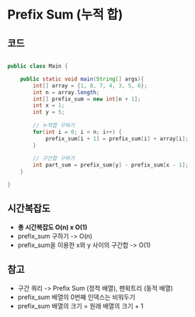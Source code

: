 # Prefix Sum (누적 합)  

## 코드

```java

public class Main {

    public static void main(String[] args){
        int[] array = {1, 8, 7, 4, 3, 5, 6};
        int n = array.length;
        int[] prefix_sum = new int[n + 1];
        int x = 1;
        int y = 5;
        
        // 누적합 구하기
        for(int i = 0; i < n; i++) {
            prefix_sum[i + 1] = prefix_sum[i] + array[i];
        }
        
        // 구간합 구하기
        int part_sum = prefix_sum[y] - prefix_sum[x - 1];
    }

}

```

## 시간복잡도

* **총 시간복잡도 O(n) x O(1)** 
* prefix_sum 구하기 -> O(n)   
* prefix_sum을 이용한 x와 y 사이의 구간합 -> O(1)  

## 참고
- 구간 쿼리 -> Prefix Sum (정적 배열), 펜윅트리 (동적 배열)   
- prefix_sum 배열의 0번째 인덱스는 비워두기   
- prefix_sum 배열의 크기 = 원래 배열의 크기 + 1  

